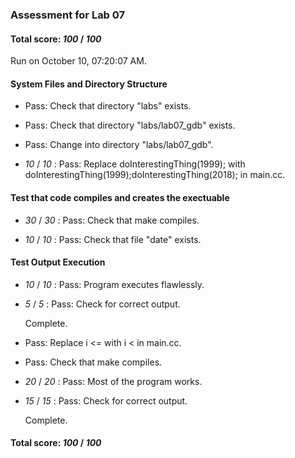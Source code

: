### Assessment for Lab 07

#### Total score: _100_ / _100_

Run on October 10, 07:20:07 AM.


#### System Files and Directory Structure

+ Pass: Check that directory "labs" exists.

+ Pass: Check that directory "labs/lab07_gdb" exists.

+ Pass: Change into directory "labs/lab07_gdb".

+  _10_ / _10_ : Pass: Replace doInterestingThing(1999); with doInterestingThing(1999);doInterestingThing(2018); in main.cc.




#### Test that code compiles and creates the exectuable

+  _30_ / _30_ : Pass: Check that make compiles.



+  _10_ / _10_ : Pass: Check that file "date" exists.


#### Test Output Execution

+  _10_ / _10_ : Pass: Program executes flawlessly.



+  _5_ / _5_ : Pass: Check for correct output.

    Complete.



+ Pass: Replace i <= with i < in main.cc.



+ Pass: Check that make compiles.



+  _20_ / _20_ : Pass: Most of the program works.



+  _15_ / _15_ : Pass: Check for correct output.

    Complete.



#### Total score: _100_ / _100_


